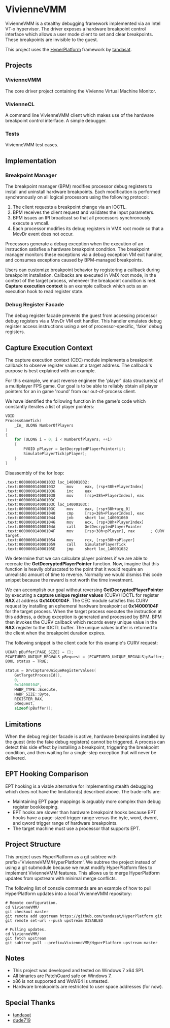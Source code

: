 VivienneVMM
===========

VivienneVMM is a stealthy debugging framework implemented via an Intel VT-x hypervisor. The driver exposes a hardware breakpoint control interface which allows a user mode client to set and clear breakpoints. These breakpoints are invisible to the guest.

This project uses the [HyperPlatform](https://github.com/tandasat/HyperPlatform) framework by [tandasat](https://github.com/tandasat).


Projects
--------

### VivienneVMM
The core driver project containing the Vivienne Virtual Machine Monitor.

### VivienneCL
A command line VivienneVMM client which makes use of the hardware breakpoint control interface. A simple debugger.

### Tests
VivienneVMM test cases.


Implementation
--------------

### Breakpoint Manager
The breakpoint manager (BPM) modifies processor debug registers to install and uninstall hardware breakpoints. Each modification is performed synchronously on all logical processors using the following protocol:

1. The client requests a breakpoint change via an IOCTL.
2. BPM receives the client request and validates the input parameters.
3. BPM issues an IPI broadcast so that all processors synchronously execute a vmcall.
4. Each processor modifies its debug registers in VMX root mode so that a MovDr event does not occur.

Processors generate a debug exception when the execution of an instruction satisfies a hardware breakpoint condition. The breakpoint manager monitors these exceptions via a debug exception VM exit handler, and consumes exceptions caused by BPM-managed breakpoints.

Users can customize breakpoint behavior by registering a callback during breakpoint installation. Callbacks are executed in VMX root mode, in the context of the target process, whenever the breakpoint condition is met. **Capture execution context** is an example callback which acts as an execution hook to read register state.

### Debug Register Facade
The debug register facade prevents the guest from accessing processor debug registers via a MovDr VM exit handler. This handler emulates debug register access instructions using a set of processor-specific, 'fake' debug registers.


Capture Execution Context
-------------------------

The capture execution context (CEC) module implements a breakpoint callback to observe register values at a target address. The callback's purpose is best explained with an example.

For this example, we must reverse engineer the 'player' data structure(s) of a multiplayer FPS game. Our goal is to be able to reliably obtain all player pointers for an in game 'round' from our out-of-process client.

We have identified the following function in the game's code which constantly iterates a list of player pointers:

```C++
VOID
ProcessGameTick(
    _In_ ULONG NumberOfPlayers
)
{
    for (ULONG i = 0; i < NumberOfPlayers; ++i)
    {
        PVOID pPlayer = GetDecryptedPlayerPointer(i);
        SimulatePlayerTick(pPlayer);
    }
}
```

Disassembly of the for loop:

```
.text:0000000140001032 loc_140001032:
.text:0000000140001032     mov     eax, [rsp+38h+PlayerIndex]
.text:0000000140001036     inc     eax
.text:0000000140001038     mov     [rsp+38h+PlayerIndex], eax
.text:000000014000103C
.text:000000014000103C loc_14000103C:
.text:000000014000103C     mov     eax, [rsp+38h+arg_0]
.text:0000000140001040     cmp     [rsp+38h+PlayerIndex], eax
.text:0000000140001044     jnb     short loc_140001060
.text:0000000140001046     mov     ecx, [rsp+38h+PlayerIndex]
.text:000000014000104A     call    GetDecryptedPlayerPointer
.text:000000014000104F     mov     [rsp+38h+pPlayer], rax       ; CURV target.
.text:0000000140001054     mov     rcx, [rsp+38h+pPlayer]
.text:0000000140001059     call    SimulatePlayerTick
.text:000000014000105E     jmp     short loc_140001032
```

We determine that we can calculate player pointers if we are able to recreate the **GetDecryptedPlayerPointer** function. Now, imagine that this function is heavily obfuscated to the point that it would require an unrealistic amount of time to reverse. Normally we would dismiss this code snippet because the reward is not worth the time investment.

We can accomplish our goal without reversing **GetDecryptedPlayerPointer** by executing a **capture unique register values** (CURV) IOCTL for register **RAX** at address **0x14000104F**. The CEC module satisfies this CURV request by installing an ephemeral hardware breakpoint at **0x14000104F** for the target process. When the target process executes the instruction at this address, a debug exception is generated and processed by BPM. BPM then invokes the CURV callback which records every unique value in the **RAX** register to the IOCTL buffer. The unique values buffer is returned to the client when the breakpoint duration expires.

The following snippet is the client code for this example's CURV request:

```C++
UCHAR pBuffer[PAGE_SIZE] = {};
PCAPTURED_UNIQUE_REGVALS pRequest = (PCAPTURED_UNIQUE_REGVALS)pBuffer;
BOOL status = TRUE;

status = DrvCaptureUniqueRegisterValues(
    GetTargetProcessId(),
    0,
    0x14000104F,
    HWBP_TYPE::Execute,
    HWBP_SIZE::Byte,
    REGISTER_RAX,
    pRequest,
    sizeof(pBuffer));
```


Limitations
-----------

When the debug register facade is active, hardware breakpoints installed by the guest (into the fake debug registers) cannot be triggered. A process can detect this side effect by installing a breakpoint, triggering the breakpoint condition, and then waiting for a single-step exception that will never be delivered.


EPT Hooking Comparison
----------------------

EPT hooking is a viable alternative for implementing stealth debugging which does not have the limitation(s) described above. The trade-offs are:

* Maintaining EPT page mappings is arguably more complex than debug register bookkeeping.
* EPT hooks are slower than hardware breakpoint hooks because EPT hooks have a page-sized trigger range versus the byte, word, dword, and qword trigger range of hardware breakpoints.
* The target machine must use a processor that supports EPT.


Project Structure
-----------------

This project uses HyperPlatform as a git subtree with prefix='VivienneVMM/HyperPlatform'. We subtree the project instead of using a git submodule because we must modify HyperPlatform files to implement VivienneVMM features. This allows us to merge HyperPlatform updates from upstream with minimal merge conflicts.

The following list of console commands are an example of how to pull HyperPlatform updates into a local VivienneVMM repository:

    # Remote configuration.
    cd VivienneVMM/
    git checkout master
    git remote add upstream https://github.com/tandasat/HyperPlatform.git
    git remote set-url --push upstream DISABLED

    # Pulling updates.
    cd VivienneVMM/
    git fetch upstream
    git subtree pull --prefix=VivienneVMM/HyperPlatform upstream master


Notes
-----

* This project was developed and tested on Windows 7 x64 SP1.
* All binaries are PatchGuard safe on Windows 7.
* x86 is not supported and WoW64 is untested.
* Hardware breakpoints are restricted to user space addresses (for now).


Special Thanks
--------------

* [tandasat](https://github.com/tandasat)
* [dude719](https://github.com/dude719)